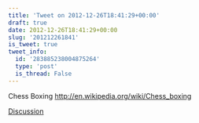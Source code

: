 ```yaml
---
title: 'Tweet on 2012-12-26T18:41:29+00:00'
draft: true
date: 2012-12-26T18:41:29+00:00
slug: '201212261841'
is_tweet: true
tweet_info:
  id: '283885238004875264'
  type: 'post'
  is_thread: False
---
```




Chess Boxing <http://en.wikipedia.org/wiki/Chess_boxing>

[Discussion](https://x.com/sytelus/status/283885238004875264)
